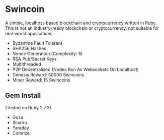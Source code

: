 # Swincoin
A simple, localhost-based blockchain and cryptocurrency written in Ruby. This is not an industry-ready blockchain or cryptocurrency, not suitable for real-world applications.
* Byzantine Fault Tolerant
* SHA256 Hashes
* Nonce Generation (Complexity: 5)
* RSA Pub/Secret Keys
* Multithreaded
* P2P Decentralized (Nodes Run As Websockets On Localhost)
* Genesis Reward: 50000 Swincoins
* Miner Reward: 15 Swincoins

## Gem Install
(Tested on Ruby 2.7.3)
* Gosu
* Sinatra
* Faraday
* Colorize
